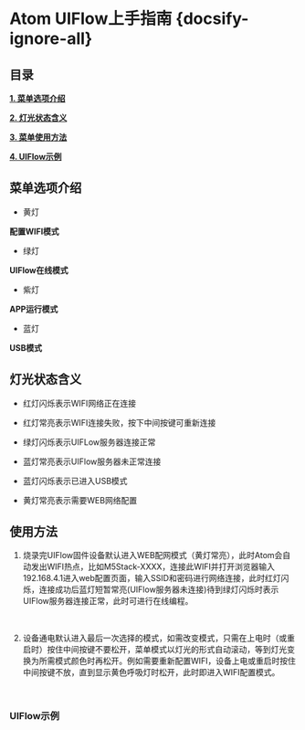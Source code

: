 # Atom UIFlow上手指南 {docsify-ignore-all}

## 目录

**[1. 菜单选项介绍](#菜单选项介绍)**

**[2. 灯光状态含义](#灯光状态含义)**

**[3. 菜单使用方法](#使用方法)**

**[4. UIFlow示例](#UIFlow示例)**


## 菜单选项介绍

- 黄灯

**配置WIFI模式**

- 绿灯

**UIFlow在线模式**

- 紫灯

**APP运行模式**

- 蓝灯

**USB模式**

## 灯光状态含义

- 红灯闪烁表示WIFI网络正在连接

- 红灯常亮表示WIFI连接失败，按下中间按键可重新连接

- 绿灯闪烁表示UIFLow服务器连接正常

- 蓝灯常亮表示UIFlow服务器未正常连接

- 蓝灯闪烁表示已进入USB模式

- 黄灯常亮表示需要WEB网络配置 

## 使用方法

1.	烧录完UIFlow固件设备默认进入WEB配网模式（黄灯常亮），此时Atom会自动发出WIFI热点，比如M5Stack-XXXX，连接此WIFI并打开浏览器输入192.168.4.1进入web配置页面，输入SSID和密码进行网络连接，此时红灯闪烁，连接成功后蓝灯短暂常亮(UIFlow服务器未连接)待到绿灯闪烁时表示UIFlow服务器连接正常，此时可进行在线编程。
<br>

2.	设备通电默认进入最后一次选择的模式，如需改变模式，只需在上电时（或重启时）按住中间按键不要松开，菜单模式以灯光的形式自动滚动，等到灯光变换为所需模式颜色时再松开。例如需要重新配置WIFI，设备上电或重启时按住中间按键不放，直到显示黄色呼吸灯时松开，此时即进入WIFI配置模式。
<br>

### UIFlow示例





